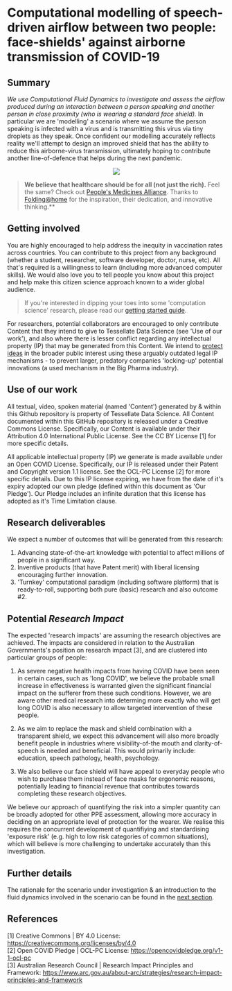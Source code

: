 # Computational modelling of speech-driven airflow between two people: face-shields' against airborne transmission of COVID-19
## Summary
_We use Computational Fluid Dynamics to investigate and assess the airflow produced during an interaction between a person speaking and another person in close proximity (who is wearing a standard face shield)._ 
In particular we are 'modelling' a scenario where we assume the person speaking is infected with a virus and is transmitting this virus via tiny droplets as they speak. Once confident our modelling accurately reflects reality we'll attempt to design an improved shield that has the ability to reduce this airborne-virus transmission, ultimately hoping to contribute another line-of-defence that helps during the next pandemic.

<p align="center"><img src="https://github.com/user-attachments/assets/e23c68b3-a5d3-4ae4-8b25-08b2d2a477d7"></p>

>**We believe that healthcare should be for all (not just the rich).** Feel the same? Check out [People's Medicines Alliance](https://peoplesmedicines.org/). Thanks to [Folding@home](https://foldingathome.org/) for the inspiration, their dedication, and innovative thinking.**

## Getting involved
You are highly encouraged to help address the inequity in vaccination rates across countries. You can contribute to this project from any background (whether a student, researcher, software developer, doctor, nurse, etc). All that's required is a willingness to learn (including more advanced computer skills). We would also love you to tell people you know about this project and help make this citizen science approach known to a wider global audience.

> If you're interested in dipping your toes into some 'computation science' research, please read our [getting started guide](https://github.com/TessellateDataScience/faceShieldOptimisations/tree/main/getStarted).

For researchers, potential collaborators are encouraged to only contribute Content that they intend to give to Tessellate Data Science (see 'Use of our work'), and also where there is lesser conflict regarding any intellectual property (IP) that may be generated from this Content. We intend to [protect ideas](https://github.com/TessellateDataScience/faceShieldOptimisations/wiki/3.-Innovation) in the broader public interest using these arguably outdated legal IP mechanisms - to prevent larger, predatory companies 'locking-up' potential innovations (a used mechanism in the Big Pharma industry).

## Use of our work
All textual, video, spoken material (named 'Content') generated by & within this Github repository is property of Tessellate Data Science. All Content documented within this GitHub repository is released under a Creative Commons License. Specifically, our Content is available under their Attribution 4.0 International Public License. See the CC BY License [1] for more specific details. 

All applicable intellectual property (IP) we generate is made available under an Open COVID License. Specifically, our IP is released under their Patent and Copyright version 1.1 license. See the OCL-PC License [2] for more specific details. Due to this IP license expiring, we have from the date of it's expiry adopted our own pledge (defined within this document as 'Our Pledge'). Our Pledge includes an infinite duration that this license has adopted as it's Time Limitation clause. 

## Research deliverables
We expect a number of outcomes that will be generated from this research:
1. Advancing state-of-the-art knowledge with potential to affect millions of people in a significant way.
2. Inventive products (that have Patent merit) with liberal licensing encouraging further innovation.
3. 'Turnkey' computational paradigm (including software platform) that is ready-to-roll, supporting both pure (basic) research and also outcome #2.

## Potential _Research Impact_
The expected 'research impacts' are assuming the research objectives are achieved. The impacts are considered in relation to the Australian Governments's position on research impact [3], and are clustered into particular groups of people:

1. As severe negative health impacts from having COVID have been seen in certain cases, such as 'long COVID', we believe the probable small increase in effectiveness is warranted given the significant financial impact on the sufferer from these such conditions. However, we are aware other medical research into determing more exactly who will get long COVID is also necessary to allow targeted intervention of these people.

2. As we aim to replace the mask and shield combination with a transparent shield, we expect this advancement will also more broadly benefit people in industries where visibility-of-the mouth and clarity-of-speech is needed and beneficial. This would primarily include: education, speech pathology, health, psychology. 

3. We also believe our face shield will have appeal to everyday people who wish to purchase them instead of face masks for ergonomic reasons, potentially leading to financial revenue that contributes towards completing these research objectives.

We believe our approach of quantifying the risk into a simpler quantity can be broadly adopted for other PPE assessment, allowing more accuracy in deciding on an appropriate level of protection for the wearer. We realise this requires the concurrent development of quantifiying and standardising 'exposure risk' (e.g. high to low risk categories of common situations), which will believe is more challenging to undertake accurately than this investigation.

## Further details
The rationale for the scenario under investigation & an introduction to the fluid dynamics involved in the scenario can be found in the [next section](https://github.com/TessellateDataScience/faceShieldOptimisations/blob/main/1_rationale-intro.md).

## References
[1] Creative Commons | BY 4.0 License: https://creativecommons.org/licenses/by/4.0  
[2] Open COVID Pledge | OCL-PC License: https://opencovidpledge.org/v1-1-ocl-pc  
[3] Australian Research Council | Research Impact Principles and Framework: https://www.arc.gov.au/about-arc/strategies/research-impact-principles-and-framework  

